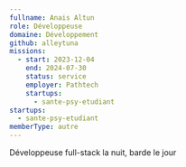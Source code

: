 ```yaml
---
fullname: Anais Altun
role: Développeuse
domaine: Développement
github: alleytuna
missions:
  - start: 2023-12-04
    end: 2024-07-30
    status: service
    employer: Pathtech
    startups:
      - sante-psy-etudiant
startups:
  - sante-psy-etudiant
memberType: autre
---
```

Développeuse full-stack la nuit, barde le jour